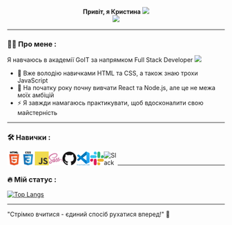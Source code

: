 <div align="center" ><b>Привіт, я Кристина </b> <img src="https://media.giphy.com/media/v1.Y2lkPTc5MGI3NjExMGJhdnh0YWRzOW12dXg1b3V5c21pcHdiamY4YXExb3ZjdnI0Znl5aiZlcD12MV9pbnRlcm5hbF9naWZfYnlfaWQmY3Q9cw/hvRJCLFzcasrR4ia7z/giphy.gif"  width="30px"/> </div>

<div id="header" align="center">
<img src="https://media.giphy.com/media/v1.Y2lkPTc5MGI3NjExZzBzYTl4amgzcW5tYTg1ang2djFmbHNvM3ZjdHQyeXEwNXg1dWVvbyZlcD12MV9pbnRlcm5hbF9naWZfYnlfaWQmY3Q9cw/rqd9R3yaDy16a8kDC1/giphy.gif" width="150" />
</div>

---

### :woman_technologist: Про мене :
Я навчаюсь в академії GoIT за напрямком Full Stack Developer <img src="https://media.giphy.com/media/WUlplcMpOCEmTGBtBW/giphy.gif" width="30"> <br>
- :seedling: Вже володію навичками HTML та CSS, а також знаю трохи JavaScript <br>
- :telescope: На початку року почну вивчати React та Node.js, але це не межа моїх амбіцій <br> 
- :zap: Я завжди намагаюсь практикувати, щоб вдосконалити свою майстерність

---

### :hammer_and_wrench: Навички :
<div>
<img align="left" alt="HTML5" width="32px" src="https://raw.githubusercontent.com/github/explore/80688e429a7d4ef2fca1e82350fe8e3517d3494d/topics/html/html.png" />
<img align="left" alt="CSS3" width="32px" src="https://raw.githubusercontent.com/github/explore/80688e429a7d4ef2fca1e82350fe8e3517d3494d/topics/css/css.png" />
<img align="left" alt="JavaScript" width="32px" src="https://raw.githubusercontent.com/github/explore/80688e429a7d4ef2fca1e82350fe8e3517d3494d/topics/javascript/javascript.png" />
<img align="left" alt="Sass" width="32px" src="https://raw.githubusercontent.com/github/explore/80688e429a7d4ef2fca1e82350fe8e3517d3494d/topics/sass/sass.png" />
<img align="left" alt="GitHub" width="32px" src="https://raw.githubusercontent.com/github/explore/78df643247d429f6cc873026c0622819ad797942/topics/github/github.png" />
<img align="left" alt="Visual Studio Code" width="32px" src="https://github.com/devicons/devicon/blob/master/icons/vscode/vscode-original-wordmark.svg" />
<img align="left" alt="Slack" width="32px" src="https://github.com/devicons/devicon/blob/master/icons/slack/slack-original.svg" />
<img align="left" alt="Slack" width="32px" src="https://github.com/goitacademy/vanilla-app-template/blob/main/src/public/favicon.svg" />
</div> <br>

---

### :fire: Мій статус :

[![Top Langs](https://github-readme-stats.vercel.app/api/top-langs/?username=KristinaHranovska&layout=donut&bg_color=3a485e&text_color=ffffff)](https://github.com/anuraghazra/github-readme-stats)

---

"Стрімко вчитися - єдиний спосіб рухатися вперед!" 🚀
